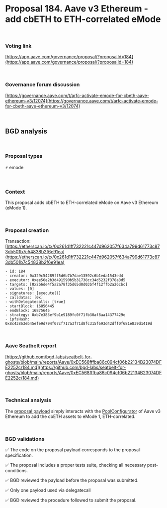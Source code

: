 # Proposal 184. Aave v3 Ethereum - add cbETH to ETH-correlated eMode

<br>

### Voting link

[https://app.aave.com/governance/proposal/?proposalId=184](https://app.aave.com/governance/proposal/?proposalId=184)

<br>

### Governance forum discussion

[https://governance.aave.com/t/arfc-activate-emode-for-cbeth-aave-ethereum-v3/12074](https://governance.aave.com/t/arfc-activate-emode-for-cbeth-aave-ethereum-v3/12074)

<br>

## BGD analysis

<br>

### Proposal types

:zap: emode

<br>

### Context

This proposal adds cbETH to ETH-correlated eMode on Aave v3 Ethereum (eMode 1).


<br>

### Proposal creation

Transaction: [https://etherscan.io/tx/0x261d1ff732221c447d962057f634a799d61773c873db501b7c54838b2f6e91ea](https://etherscan.io/tx/0x261d1ff732221c447d962057f634a799d61773c873db501b7c54838b2f6e91ea)

```
- id: 184
- creator: 0x329c54289ff5d6b7b7dae13592c6b1eda1543ed4
- executor: 0xee56e2b3d491590b5b31738cc34d5232f378a8d5
- targets: [0x2b6de4f5a2a78f35d65d0d03bf4f12ffb2a26cbc]
- values: [0]
- signatures: [execute()]
- calldatas: [0x]
- withDelegatecalls: [true]
- startBlock: 16856445
- endBlock: 16875645
- strategy: 0xb7e383ef9b1e9189fc0f71fb30af8aa14377429e
- ipfsHash: 0x8c43863eb45efe9d794f07cf717a3f71d8fc315f693d42dff0f681e839d1419d
```

<br>

### Aave Seatbelt report

[https://github.com/bgd-labs/seatbelt-for-ghosts/blob/main/reports/Aave/0xEC568fffba86c094cf06b22134B23074DFE2252c/184.md](https://github.com/bgd-labs/seatbelt-for-ghosts/blob/main/reports/Aave/0xEC568fffba86c094cf06b22134B23074DFE2252c/184.md)

<br>

### Technical analysis

The [proposal payload](https://etherscan.io/address/0x2b6de4f5a2a78f35d65d0d03bf4f12ffb2a26cbc#code#F15#L1) simply interacts with the [PoolConfigurator](https://etherscan.io/address/0x64b761D848206f447Fe2dd461b0c635Ec39EbB27#code) of Aave v3 Ethereum to add the cbETH assets to eMode 1, ETH-correlated.


<br>

### BGD validations

:white_check_mark: The code on the proposal payload corresponds to the proposal specification.

:white_check_mark: The proposal includes a proper tests suite, checking all necessary post-conditions.

:white_check_mark: BGD reviewed the payload before the proposal was submitted.

:white_check_mark: Only one payload used via delegatecall

:white_check_mark: BGD reviewed the procedure followed to submit the proposal.
